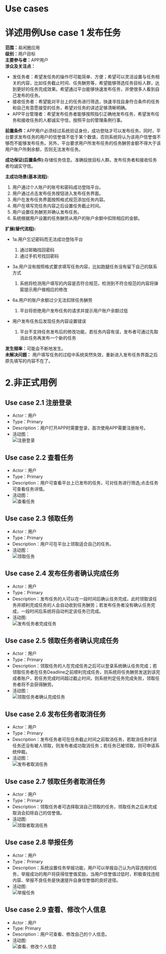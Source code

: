 <h1>Use cases</h1>
<h1>详述用例Use case 1 发布任务</h1>
<b>范围：</b>易闲圈应用 <br />
<b>级别：</b>用户目标 <br />
<b>主要参与者：</b>APP用户 <br />
<b>涉众及关注点：</b>

- 发任务者：希望发任务的操作尽可能简单、方便；希望可以灵活设置与任务相关的内容，比如任务截止时间、任务酬劳等，希望能够筛选任务目标人群，达到更好的任务完成效果。希望通过平台能够快速发布任务，并使很多人看到自己发布的任务。
- 接收任务者：希望能对平台上的任务进行筛选，快速寻找自身符合条件的任务和自己有意愿接受的任务，希望对任务的讲述足够清晰明确。
- APP平台管理者：希望发布任务者能够按照指引正确地发布任务，希望发布任务和接收任务的人都诚实守信，按照平台的管理条例行事。

<b>前置条件：</b>APP用户必须经过系统验证身份，成功登陆才可以发布任务。同时，平台要求发布任务的用户的信誉值不低于某个数值，否则系统将认为该用户信誉值不够而不能够发布任务。另外，平台要求用户所发布任务的任务酬劳金额不得大于该用户账户所剩余额，否则无法发布任务。<br />

<b>成功保证(后置条件):</b>存储任务信息。准确投放目标人群。发布任务者和接收任务者均诚实守信。

<b>主成功场景(基本流程):</b>

1. 用户通过个人账户的账号和密码成功登陆平台。
2. 用户通过点击发布任务按钮进入发布任务界面。
3. 用户在发布任务界面按照格式规范添加任务内容。
4. 用户在填写完任务内容之后设置任务截止时间。
5. 用户设置任务酬劳并确认发布任务。
6. 系统根据用户设置的任务酬劳从用户的账户余额中扣除相应的金额。

<b>扩展(替代流程):</b>

- 1a.用户忘记密码而无法成功登陆平台

    1. 通过邮箱找回密码
    2. 通过手机号找回密码

- 3a.用户没有按照格式要求填写任务内容，比如跑腿任务没有留下自己的联系方式

    1. 系统将检测用户填写的内容是否符合规范，检测到不符合规范的内容将弹窗提示用户做相应的修改

- 6a.用户的账户余额过少无法扣除任务酬劳

    1. 平台将拒绝用户发布任务的请求并提示用户账户余额过低

- 用户发布任务后发现任务内容设置错误

    1. 平台不支持任务发布后的修改功能，若任务内容有误，发布者可通过先取消此任务再发布一个新的任务

<b>发生频率：</b>可能会不断地发生。<br />
<b>未解决问题：</b>
用户填写任务的过程中系统突然失效，重新进入发布任务界面之后原先填写的内容不在了。



<h1>2.非正式用例</h1>
<h2>Use case 2.1 注册登录</h2>

- Actor：用户
- Type：Primary
- Description：用户打开APP时需要登录，首次使用APP需要注册账号。
- 活动图：<br/>
![注册登录](https://raw.githubusercontent.com/zhengxq27/picture/master/%E6%B3%A8%E5%86%8C%E7%99%BB%E5%BD%95.png)

<h2>Use case 2.2 查看任务</h2>

- Actor：用户
- Type：Primary
- Description：用户可查看平台上已发布的任务，可对任务进行筛选;点击任务可查看任务详情。
- 活动图：<br/>
![查看任务](https://raw.githubusercontent.com/zhengxq27/picture/master/%E6%9F%A5%E7%9C%8B%E7%AD%9B%E9%80%89%E4%BB%BB%E5%8A%A1.png)

<h2>Use case 2.3 领取任务</h2>

- Actor：用户
- Type：Primary
- Description：用户可在平台上领取适合自己的任务。
- 活动图：<br/>
![领取任务](https://raw.githubusercontent.com/zhengxq27/picture/master/%E9%A2%86%E5%8F%96%E4%BB%BB%E5%8A%A1.png)

<h2>Use case 2.4 发布任务者确认完成任务</h2>

- Actor：用户
- Type：Primary
- Description：发布任务的人可以在一段时间后确认任务完成，此时领取该任务并顺利完成任务的人会自动收到任务酬劳；若发布任务者没有确认任务完成，一段时间后系统将自动判定该任务已完成。
- 活动图:<br/>
![发布任务者完成任务](https://raw.githubusercontent.com/zhengxq27/picture/master/%E5%8F%91%E5%B8%83%E8%80%85%E5%AE%8C%E6%88%90%E4%BB%BB%E5%8A%A1.png)

<h2>Use case 2.5 领取任务者确认完成任务</h2>

- Actor：用户
- Type：Primary
- Description：领取任务的人在完成任务之后可以登录系统确认任务完成；若领取任务者在任务Deadline之前顺利完成任务，则系统将任务酬劳发送到该完成者账户，若任务完成时间超过截止时间，则系统判定任务完成失败，领取任务者将不会获得酬劳。
- 活动图：<br/>
![领取任务者确认完成任务](https://raw.githubusercontent.com/zhengxq27/picture/master/%E9%A2%86%E5%8F%96%E4%BB%BB%E5%8A%A1%E8%80%85%E5%AE%8C%E6%88%90%E4%BB%BB%E5%8A%A1.png)

<h2>Use case 2.6 发布任务者取消任务</h2>

- Actor：用户
- Type：Primary
- Description：发布任务者可在任务截止时间之前取消任务，若取消任务时该任务还没有被人领取，则发布者成功取消任务；若任务已被领取，则可申请系统仲裁。
- 活动图：<br/>
![发布者取消任务](https://raw.githubusercontent.com/zhengxq27/picture/master/%E5%8F%91%E5%B8%83%E8%80%85%E5%8F%96%E6%B6%88.png)

<h2>Use case 2.7 领取任务者取消任务</h2>

- Actor：用户
- Type：Primary
- Description：领取任务者可选择取消自己领取的任务，领取任务之后未完成取消会扣除自己的信誉值。
- 活动图:<br/>
![领取者取消任务](https://raw.githubusercontent.com/zhengxq27/picture/master/%E9%A2%86%E5%8F%96%E8%80%85%E5%8F%96%E6%B6%88.png)

<h2>Use case 2.8 举报任务</h2>

- Actor：用户
- Type：Primary
- Description：系统设置任务举报功能，用户可以举报自己认为内容违规的任务，举报成功的用户将获得信誉值奖励，当用户信誉值过低时，积极查找违规内容、举报不良任务是快速提升自身信誉值的良好途径。
- 活动图:<br/>
![举报任务](https://raw.githubusercontent.com/zhengxq27/picture/master/%E4%B8%BE%E6%8A%A5%E4%BB%BB%E5%8A%A1.png)

<h2>Use case 2.9 查看、修改个人信息</h2>

- Actor：用户
- Type: Primary
- Description：用户可查看、修改自己的个人信息。
- 活动图:<br/>
![查看、修改个人信息](https://raw.githubusercontent.com/zhengxq27/picture/master/%E6%9F%A5%E7%9C%8B%E4%BF%AE%E6%94%B9%E4%B8%AA%E4%BA%BA%E4%BF%A1%E6%81%AF.png)